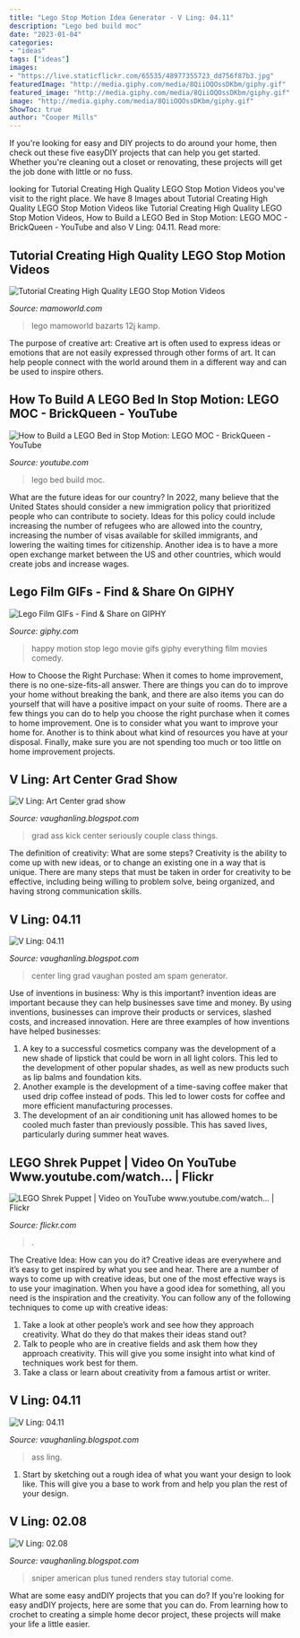 ```yaml
---
title: "Lego Stop Motion Idea Generator - V Ling: 04.11"
description: "Lego bed build moc"
date: "2023-01-04"
categories:
- "ideas"
tags: ["ideas"]
images:
- "https://live.staticflickr.com/65535/48977355723_dd756f87b3.jpg"
featuredImage: "http://media.giphy.com/media/8QiiOQOssDKbm/giphy.gif"
featured_image: "http://media.giphy.com/media/8QiiOQOssDKbm/giphy.gif"
image: "http://media.giphy.com/media/8QiiOQOssDKbm/giphy.gif"
ShowToc: true
author: "Cooper Mills"
---
```



If you're looking for easy and DIY projects to do around your home, then check out these five easyDIY projects that can help you get started. Whether you're cleaning out a closet or renovating, these projects will get the job done with little or no fuss.

	

		
looking for Tutorial Creating High Quality LEGO Stop Motion Videos you've visit to the right place. We have 8 Images about Tutorial Creating High Quality LEGO Stop Motion Videos like Tutorial Creating High Quality LEGO Stop Motion Videos, How to Build a LEGO Bed in Stop Motion: LEGO MOC - BrickQueen - YouTube and also V Ling: 04.11. Read more:
		
    
## Tutorial Creating High Quality LEGO Stop Motion Videos

<img loading=lazy src="https://mamoworld.com/sites/mamoworld.com/files/styles/facebook_og/public/tutorials/images/the_secrets_of_creating_high_quality_lego_stop_motion_videos_preview_2.jpg?itok=o1Yb5PLK" onerror="this.onerror=null;this.src='https://tse2.mm.bing.net/th?id=OIP.5JhDHnbyRU4r2QDSPIXhswHaD4&amp;pid=15.1';" alt="Tutorial Creating High Quality LEGO Stop Motion Videos">

_Source: mamoworld.com_

>lego mamoworld bazarts 12j kamp. 

	

The purpose of creative art:
Creative art is often used to express ideas or emotions that are not easily expressed through other forms of art. It can help people connect with the world around them in a different way and can be used to inspire others.

    
## How To Build A LEGO Bed In Stop Motion: LEGO MOC - BrickQueen - YouTube

<img loading=lazy src="https://i.ytimg.com/vi/_KUM_8q9C4E/maxresdefault.jpg" onerror="this.onerror=null;this.src='https://tse1.mm.bing.net/th?id=OIP.BaqKdaNmMrdrfKhlLYYCnQHaEK&amp;pid=15.1';" alt="How to Build a LEGO Bed in Stop Motion: LEGO MOC - BrickQueen - YouTube">

_Source: youtube.com_

>lego bed build moc. 

	

What are the future ideas for our country?
In 2022, many believe that the United States should consider a new immigration policy that prioritized people who can contribute to society. Ideas for this policy could include increasing the number of refugees who are allowed into the country, increasing the number of visas available for skilled immigrants, and lowering the waiting times for citizenship. Another idea is to have a more open exchange market between the US and other countries, which would create jobs and increase wages.

    
## Lego Film GIFs - Find &amp; Share On GIPHY

<img loading=lazy src="http://media.giphy.com/media/8QiiOQOssDKbm/giphy.gif" onerror="this.onerror=null;this.src='https://tse4.mm.bing.net/th?id=OIP.Xj-pXbgMEaTK_pQqpUk4CAHaEK&amp;pid=15.1';" alt="Lego Film GIFs - Find &amp; Share on GIPHY">

_Source: giphy.com_

>happy motion stop lego movie gifs giphy everything film movies comedy. 

	

How to Choose the Right Purchase: When it comes to home improvement, there is no one-size-fits-all answer. There are things you can do to improve your home without breaking the bank, and there are also items you can do yourself that will have a positive impact on your suite of rooms.
There are a few things you can do to help you choose the right purchase when it comes to home improvement. One is to consider what you want to improve your home for. Another is to think about what kind of resources you have at your disposal. Finally, make sure you are not spending too much or too little on home improvement projects.

    
## V Ling: Art Center Grad Show

<img loading=lazy src="http://1.bp.blogspot.com/-XfVddyWgD34/TbecSSeerTI/AAAAAAAAEOc/-bmF_lFo-l0/s1600/IMGP7995.JPG" onerror="this.onerror=null;this.src='https://tse2.mm.bing.net/th?id=OIP.AyeJ4zMV--x1end8hBJBYwHaE7&amp;pid=15.1';" alt="V Ling: Art Center grad show">

_Source: vaughanling.blogspot.com_

>grad ass kick center seriously couple class things. 

	

The definition of creativity: What are some steps?
Creativity is the ability to come up with new ideas, or to change an existing one in a way that is unique. There are many steps that must be taken in order for creativity to be effective, including being willing to problem solve, being organized, and having strong communication skills.

    
## V Ling: 04.11

<img loading=lazy src="https://2.bp.blogspot.com/-XHhBiCay88E/Tbecbf6cIBI/AAAAAAAAEOo/MB_gs8mwrjQ/s1600/IMGP7988.JPG" onerror="this.onerror=null;this.src='https://tse1.mm.bing.net/th?id=OIP.bLPJXCWStisjZgVpc4i0KwHaE7&amp;pid=15.1';" alt="V Ling: 04.11">

_Source: vaughanling.blogspot.com_

>center ling grad vaughan posted am spam generator. 

	

Use of inventions in business: Why is this important?
invention ideas are important because they can help businesses save time and money. By using inventions, businesses can improve their products or services, slashed costs, and increased innovation. Here are three examples of how inventions have helped businesses: 
1. A key to a successful cosmetics company was the development of a new shade of lipstick that could be worn in all light colors. This led to the development of other popular shades, as well as new products such as lip balms and foundation kits. 
2. Another example is the development of a time-saving coffee maker that used drip coffee instead of pods. This led to lower costs for coffee and more efficient manufacturing processes.
3. The development of an air conditioning unit has allowed homes to be cooled much faster than previously possible. This has saved lives, particularly during summer heat waves.

    
## LEGO Shrek Puppet | Video On YouTube Www.youtube.com/watch… | Flickr

<img loading=lazy src="https://live.staticflickr.com/65535/48977355723_dd756f87b3.jpg" onerror="this.onerror=null;this.src='https://tse3.mm.bing.net/th?id=OIP.t008CTMLghsJLGvVgGNAlAHaHN&amp;pid=15.1';" alt="LEGO Shrek Puppet | Video on YouTube www.youtube.com/watch… | Flickr">

_Source: flickr.com_

>. 

	

The Creative Idea: How can you do it?
Creative ideas are everywhere and it’s easy to get inspired by what you see and hear. There are a number of ways to come up with creative ideas, but one of the most effective ways is to use your imagination. When you have a good idea for something, all you need is the inspiration and the creativity. You can follow any of the following techniques to come up with creative ideas:
1. Take a look at other people’s work and see how they approach creativity. What do they do that makes their ideas stand out?
2. Talk to people who are in creative fields and ask them how they approach creativity. This will give you some insight into what kind of techniques work best for them.
3. Take a class or learn about creativity from a famous artist or writer.

    
## V Ling: 04.11

<img loading=lazy src="https://2.bp.blogspot.com/-cPbzmGfCilg/TbecVWDtNOI/AAAAAAAAEOg/p7DJekqzRpA/s1600/IMGP7984.JPG" onerror="this.onerror=null;this.src='https://tse4.mm.bing.net/th?id=OIP.9PGYDGph77uZr-zZuB31awHaLI&amp;pid=15.1';" alt="V Ling: 04.11">

_Source: vaughanling.blogspot.com_

>ass ling. 

	

1. Start by sketching out a rough idea of what you want your design to look like. This will give you a base to work from and help you plan the rest of your design.

    
## V Ling: 02.08

<img loading=lazy src="http://1.bp.blogspot.com/_annTPGBcsB4/R7i0Bb51DvI/AAAAAAAAATs/9HRVKnMiChY/s400/truckreara.jpg" onerror="this.onerror=null;this.src='https://tse2.mm.bing.net/th?id=OIP.5aXtUGfN43ozve7TXQ4wBwAAAA&amp;pid=15.1';" alt="V Ling: 02.08">

_Source: vaughanling.blogspot.com_

>sniper american plus tuned renders stay tutorial come. 

	

What are some easy andDIY projects that you can do?
If you're looking for easy andDIY projects, here are some that you can do. From learning how to crochet to creating a simple home decor project, these projects will make your life a little easier.

